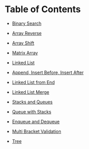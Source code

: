 # Table of Contents
<!-- 1 -->
- [Binary Search](challenges/array_binary_search/README.md)
<!-- 2 -->
- [Array Reverse](challenges/array_reverse/README.md)
<!-- 3 -->
- [Array Shift](challenges/array-shift/README.md)
<!-- 4 -->
- [Matrix Array](challenges/matrix_array/README.md)
<!-- 5 -->
- [Linked List](data_structures/linked_list/README.md)
<!-- 6 -->
- [Append, Insert Before, Insert After](data_structures/linked_list/README.md)
<!-- 7 -->
- [Linked List from End](data_structures/linked_list/README.md)
<!-- 8 -->
- [Linked List Merge](challenges/ll_merge/README.md)
<!-- 9 Peer whiteboard interview -->
<!-- 10 -->
- [Stacks and Queues](data_structures/stacks_and_queues/README.md)
<!-- 11 -->
- [Queue with Stacks](challenges/queue_with_stacks/README.md)
<!-- 12 -->
- [Enqueue and Dequeue](challenges/fifo_animal_shelter/README.md)
<!-- 13 -->
- [Multi Bracket Validation](challenges/multi_bracket_validation/README.md)
<!-- 14 Peer Whiteboard interview that was not required -->
<!-- 15 -->
- [Tree](data_structures/tree/README.md)
<!-- 16 -->
<!-- 17 -->
<!-- 18 -->
<!-- 19 -->
<!-- 20 -->
<!-- 21 -->
<!-- 22 -->
<!-- 23 -->
<!-- 24 -->
<!-- 25 -->
